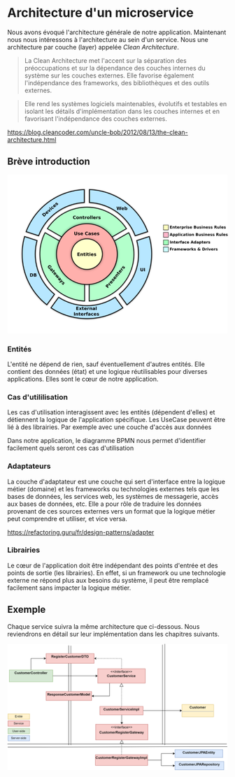# Architecture d'un microservice

Nous avons évoqué l'architecture générale de notre application. Maintenant nous nous intéressons à l'architecture au sein d'un service. Nous une architecture par couche (layer) appelée *Clean Architecture*. 

> La Clean Architecture met l'accent sur la séparation des préoccupations et sur la dépendance des couches internes du système sur les couches externes. Elle favorise également l'indépendance des frameworks, des bibliothèques et des outils externes.

> Elle rend les systèmes logiciels maintenables, évolutifs et testables en isolant les détails d'implémentation dans les couches internes et en favorisant l'indépendance des couches externes.

[https://blog.cleancoder.com/uncle-bob/2012/08/13/the-clean-architecture.html
](https://blog.cleancoder.com/uncle-bob/2012/08/13/the-clean-architecture.html
)

## Brève introduction

![](Images/CleanArchitecture.png)

### Entités
L'entité ne dépend de rien, sauf éventuellement d'autres entités. Elle contient des données (état) et une logique réutilisables pour diverses applications. Elles sont le cœur de notre application.

### Cas d'utililisation
Les cas d'utilisation interagissent avec les entités (dépendent d'elles) et détiennent la logique de l'application spécifique. Les UseCase peuvent être lié à des librairies. Par exemple avec une couche d'accès aux données

Dans notre application, le diagramme BPMN nous permet d'identifier facilement quels seront ces cas d'utilisation

### Adaptateurs
La couche d'adaptateur est une couche qui sert d'interface entre la logique métier (domaine) et les frameworks ou technologies externes tels que les bases de données, les services web, les systèmes de messagerie, accès aux bases de données, etc. Elle a pour rôle de traduire les données provenant de ces sources externes vers un format que la logique métier peut comprendre et utiliser, et vice versa.

[https://refactoring.guru/fr/design-patterns/adapter
](https://refactoring.guru/fr/design-patterns/adapter
)

### Librairies
Le cœur de l'application doit être indépendant des points d'entrée et des points de sortie (les librairies). En effet, si un framework ou une technologie externe ne répond plus aux besoins du système, il peut être remplacé facilement sans impacter la logique métier.

## Exemple
Chaque service suivra la même architecture que ci-dessous. Nous reviendrons en détail sur leur implémentation dans les chapitres suivants.

![](Images/springArchi.drawio.png)